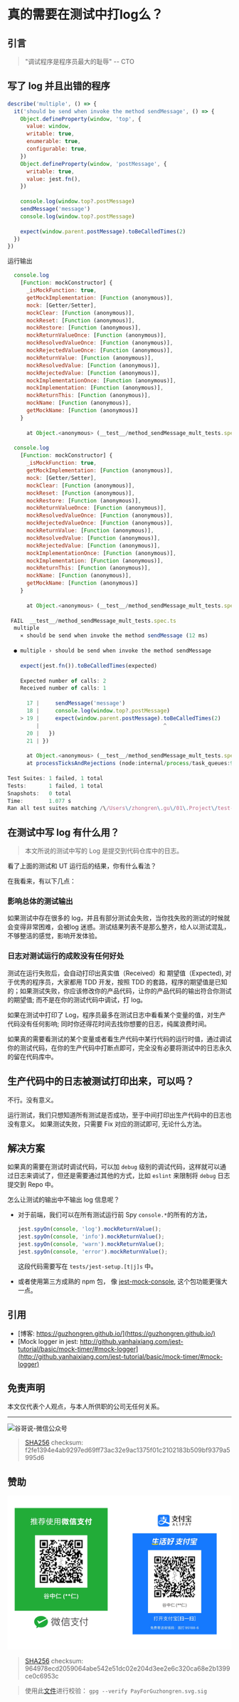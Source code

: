 # 真的需要在测试中打log么？


## 引言

> "调试程序是程序员最大的耻辱" -- CTO

## 写了 log 并且出错的程序

```js
describe('multiple', () => {
  it('should be send when invoke the method sendMessage', () => {
    Object.defineProperty(window, 'top', {
      value: window,
      writable: true,
      enumerable: true,
      configurable: true,
    })
    Object.defineProperty(window, 'postMessage', {
      writable: true,
      value: jest.fn(),
    })

    console.log(window.top?.postMessage)
    sendMessage('message')
    console.log(window.top?.postMessage)

    expect(window.parent.postMessage).toBeCalledTimes(2)
  })
})

```

运行输出

```js
  console.log
    [Function: mockConstructor] {
      _isMockFunction: true,
      getMockImplementation: [Function (anonymous)],
      mock: [Getter/Setter],
      mockClear: [Function (anonymous)],
      mockReset: [Function (anonymous)],
      mockRestore: [Function (anonymous)],
      mockReturnValueOnce: [Function (anonymous)],
      mockResolvedValueOnce: [Function (anonymous)],
      mockRejectedValueOnce: [Function (anonymous)],
      mockReturnValue: [Function (anonymous)],
      mockResolvedValue: [Function (anonymous)],
      mockRejectedValue: [Function (anonymous)],
      mockImplementationOnce: [Function (anonymous)],
      mockImplementation: [Function (anonymous)],
      mockReturnThis: [Function (anonymous)],
      mockName: [Function (anonymous)],
      getMockName: [Function (anonymous)]
    }

      at Object.<anonymous> (__test__/method_sendMessage_mult_tests.spec.ts:16:13)

  console.log
    [Function: mockConstructor] {
      _isMockFunction: true,
      getMockImplementation: [Function (anonymous)],
      mock: [Getter/Setter],
      mockClear: [Function (anonymous)],
      mockReset: [Function (anonymous)],
      mockRestore: [Function (anonymous)],
      mockReturnValueOnce: [Function (anonymous)],
      mockResolvedValueOnce: [Function (anonymous)],
      mockRejectedValueOnce: [Function (anonymous)],
      mockReturnValue: [Function (anonymous)],
      mockResolvedValue: [Function (anonymous)],
      mockRejectedValue: [Function (anonymous)],
      mockImplementationOnce: [Function (anonymous)],
      mockImplementation: [Function (anonymous)],
      mockReturnThis: [Function (anonymous)],
      mockName: [Function (anonymous)],
      getMockName: [Function (anonymous)]
    }

      at Object.<anonymous> (__test__/method_sendMessage_mult_tests.spec.ts:18:13)

 FAIL  __test__/method_sendMessage_mult_tests.spec.ts
  multiple
    ✕ should be send when invoke the method sendMessage (12 ms)

  ● multiple › should be send when invoke the method sendMessage

    expect(jest.fn()).toBeCalledTimes(expected)

    Expected number of calls: 2
    Received number of calls: 1

      17 |     sendMessage('message')
      18 |     console.log(window.top?.postMessage)
    > 19 |     expect(window.parent.postMessage).toBeCalledTimes(2)
         |                                       ^
      20 |   })
      21 | })

      at Object.<anonymous> (__test__/method_sendMessage_mult_tests.spec.ts:19:39)
      at processTicksAndRejections (node:internal/process/task_queues:96:5)

Test Suites: 1 failed, 1 total
Tests:       1 failed, 1 total
Snapshots:   0 total
Time:        1.077 s
Ran all test suites matching /\/Users\/zhongren\.gu\/01\.Project\/test-window-object\/__test__\/method_sendMessage_mult_tests\.spec\.ts/i with tests matching "multiple should be send when invoke the method sendMessage".
```

## 在测试中写 log 有什么用？
> 本文所说的测试中写的 Log 是提交到代码仓库中的日志。

看了上面的测试和 UT 运行后的结果，你有什么看法？

在我看来，有以下几点：

### 影响总体的测试输出

如果测试中存在很多的 log，并且有部分测试会失败，当你找失败的测试的时候就会变得非常困难，会被log 迷惑。测试结果列表不是那么整齐，给人以测试混乱，不够整洁的感觉，影响开发体验。

### 日志对测试运行的成败没有任何好处

测试在运行失败后，会自动打印出真实值（Received）和 期望值（Expected), 对于优秀的程序员，大家都用 TDD 开发，按照 TDD 的套路，程序的期望值是已知的；如果测试失败，你应该修改你的产品代码，让你的产品代码的输出符合你测试的期望值; 而不是在你的测试代码中调试，打 log。

如果在测试中打印了 Log，程序员最多在测试日志中看看某个变量的值，对生产代码没有任何影响; 同时你还得花时间去找你想要的日志，纯属浪费时间。

如果真的需要看测试的某个变量或者看生产代码中某行代码的运行时值，通过调试你的测试代码，在你的生产代码中打断点即可，完全没有必要将测试中的日志永久的留在代码库中。

## 生产代码中的日志被测试打印出来，可以吗？

不行。没有意义。

运行测试，我们只想知道所有测试是否成功，至于中间打印出生产代码中的日志也没有意义。
如果测试失败，只需要 Fix 对应的测试即可, 无论什么方法。


## 解决方案

如果真的需要在测试时调试代码，可以加 `debug` 级别的调试代码，这样就可以通过日志来调试了，但还是需要通过其他的方式，比如 `eslint` 来限制将 `debug` 日志提交到 Repo 中。

怎么让测试的输出中不输出 log 信息呢？

- 对于前端，我们可以在所有测试运行前 Spy `console.*`的所有的方法，

  ```js
  jest.spyOn(console, 'log').mockReturnValue();
  jest.spyOn(console, 'info').mockReturnValue();
  jest.spyOn(console, 'warn').mockReturnValue();
  jest.spyOn(console, 'error').mockReturnValue();
  ```

  这段代码需要写在 `tests/jest-setup.[t|j]s` 中。

- 或者使用第三方成熟的 npm 包， 像 [jest-mock-console](https://www.npmjs.com/package/jest-mock-console), 这个包功能更强大一点。


## 引用

* [博客: https://guzhongren.github.io/](https://guzhongren.github.io/)
* [Mock logger in jest: http://github.yanhaixiang.com/jest-tutorial/basic/mock-timer/#mock-logger](http://github.yanhaixiang.com/jest-tutorial/basic/mock-timer/#mock-logger)
## 免责声明

本文仅代表个人观点，与本人所供职的公司无任何关系。

----
![谷哥说-微信公众号](https://cdn.jsdelivr.net/gh/guzhongren/data-hosting@main/20210819/wechat.ae9zxgscqcg.png)
> [SHA256](https://emn178.github.io/online-tools/sha256_checksum.html) checksum: f2fe1394e4ab9297ed69ff73ac32e9ac1375f01c2102183b509bf9379a5995d6

## 赞助

![PayForGuzhongren](/images/pay/PayForGuzhongren.svg)
> [SHA256](https://emn178.github.io/online-tools/sha256_checksum.html) checksum: 964978ecd2059064abe542e51dc02e204d3ee2e6c320ca68e2b1399ce0c6953c

> 使用此[文件](https://guzhongren.github.io/images/pay/payforguzhongren.svg.sig)进行校验： `gpg --verify PayForGuzhongren.svg.sig`

